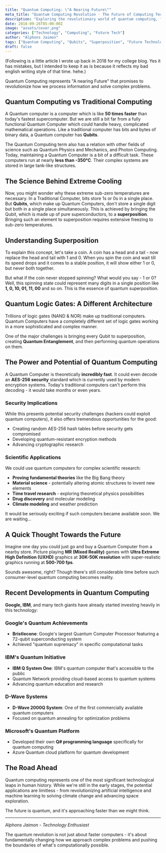 ```yaml
---
title: "Quantum Computing: \"A Nearing Future\""
meta_title: "Quantum Computing Revolution - The Future of Computing Technology"
description: "Exploring the revolutionary world of quantum computing, from qubits and superposition to real-world applications. A deep dive into how quantum computers will transform our technological landscape."
date: 2018-09-26T05:00:00Z
image: "assets/cover.png"
categories: ["Technology", "Computing", "Future Tech"]
author: "Alphons Jaimon"
tags: ["Quantum Computing", "Qubits", "Superposition", "Future Technology", "IBM", "Google"]
draft: false
---
```

(Following is a little article I wrote up back in 2018 for my college blog. Yes it has mistakes, but I intended to keep it as is because it reflects my bad english writing style of that time. hehe.)

Quantum Computing represents "A nearing Future" that promises to revolutionize how we process information and solve complex problems.

## Quantum Computing vs Traditional Computing

A Quantum computer is a computer which is like **50 times faster** than today's fastest supercomputer. But we are still a bit far from a fully functional Quantum Computer which could handle heavy, complicated mathematical operations. Like a traditional computer has bits and bytes of binary data, a Quantum computer has **Qubits**.

The Quantum Computing term also has a relation with other fields of science such as Quantum Physics and Mechanics, and Photon Computing. Today, maintaining a Quantum Computer is a bit of a difficult task. These computers run at nearly **less than -350°C**. Their complex systems are stored in large tank-like structures.

## The Science Behind Extreme Cooling

Now, you might wonder why these extreme sub-zero temperatures are necessary. In a Traditional Computer, bits store 1s or 0s in a single place. But **Qubits**, which make up Quantum Computers, don't store a single digit but both in a single place simultaneously. This is achieved by bringing the Qubit, which is made up of pure superconductors, to a **superposition**. Bringing such an element to superposition requires extensive freezing to sub-zero temperatures.

## Understanding Superposition

To explain this concept, let's take a coin. A coin has a head and a tail - now replace the head and tail with 1 and 0. When you spin the coin and wait till its speed drops and it comes to a stable position, it will show either 1 or 0, but never both together.

But what if the coin never stopped spinning? What would you say - 1 or 0? Well, this spinning state could represent many digits in a single position like **1, 0, 10, 01, 11, 00** and so on. This is the essence of quantum superposition.

## Quantum Logic Gates: A Different Architecture

Trillions of logic gates (NAND & NOR) make up traditional computers. Quantum Computers have a completely different set of logic gates working in a more sophisticated and complex manner.

One of the major challenges is bringing every Qubit to superposition, creating **Quantum Entanglement**, and then performing quantum operations on them.

## The Power and Potential of Quantum Computing

A Quantum Computer is theoretically **incredibly fast**. It could even decode an **AES-256 security** standard which is currently used by modern encryption systems. Today's traditional computers can't perform this decoding - it would take months or even years.

### Security Implications

While this presents potential security challenges (hackers could exploit quantum computers), it also offers tremendous opportunities for the good:

- Creating random AES-256 hash tables before security gets compromised
- Developing quantum-resistant encryption methods
- Advancing cryptographic research

### Scientific Applications

We could use quantum computers for complex scientific research:

- **Proving fundamental theories** like the Big Bang theory
- **Material science** - potentially altering atomic structures to invent new elements
- **Time travel research** - exploring theoretical physics possibilities
- **Drug discovery** and molecular modeling
- **Climate modeling** and weather prediction

It would be seriously exciting if such computers became available soon. We are waiting...

## A Quick Thought Towards the Future

Imagine one day you could just go and buy a Quantum Computer from a nearby store. Picture playing **MR (Mixed Reality)** games with **Ultra Extreme High Definition (UXHD)** graphics at **30K-50K resolution** with super-realistic graphics running at **500-700 fps**.

Sounds awesome, right? Though there's still considerable time before such consumer-level quantum computing becomes reality.

## Recent Developments in Quantum Computing

**Google, IBM**, and many tech giants have already started investing heavily in this technology:

### Google's Quantum Achievements
- **Bristlecone**: Google's largest Quantum Computer Processor featuring a 72-qubit superconducting system
- Achieved "quantum supremacy" in specific computational tasks

### IBM's Quantum Initiative
- **IBM Q System One**: IBM's quantum computer that's accessible to the public
- Quantum Network providing cloud-based access to quantum systems
- Advancing quantum education and research

### D-Wave Systems
- **D-Wave 2000Q System**: One of the first commercially available quantum computers
- Focused on quantum annealing for optimization problems

### Microsoft's Quantum Platform
- Developed their own **Q# programming language** specifically for quantum computing
- Azure Quantum cloud platform for quantum development

## The Road Ahead

Quantum computing represents one of the most significant technological leaps in human history. While we're still in the early stages, the potential applications are limitless - from revolutionizing artificial intelligence and machine learning to solving climate change and advancing space exploration.

The future is quantum, and it's approaching faster than we might think.

---

*Alphons Jaimon - Technology Enthusiast*

The quantum revolution is not just about faster computers - it's about fundamentally changing how we approach complex problems and pushing the boundaries of what's computationally possible.